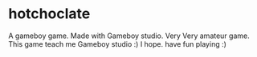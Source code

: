 # hotchoclate
A gameboy game.
Made with Gameboy studio. Very Very amateur game. This game teach me Gameboy studio :)
  I hope. have fun playing :)

